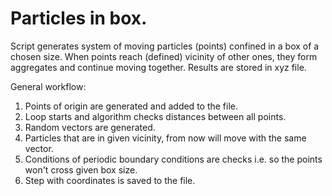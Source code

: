 # Particles in box.

Script generates system of moving particles (points) confined in a box of a chosen size. 
When points reach (defined) vicinity of other ones, they form aggregates and continue moving together.
Results are stored in xyz file.

General workflow:
1. Points of origin are generated and added to the file.
2. Loop starts and algorithm checks distances between all points.
3. Random vectors are generated.
4. Particles that are in given vicinity, from now will move with the same vector.
5. Conditions of periodic boundary conditions are checks i.e. so the points won't cross given box size.
6. Step with coordinates is saved to the file.

